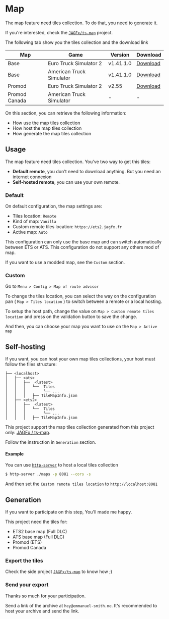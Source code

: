 # Map

The map feature need tiles collection. To do that, you need to generate it.

If you're interested, check the [`JAGFx/ts-map`](https://github.com/JAGFx/ts-map) project.

The following tab show you the tiles collection and the download link

|Map|Game|Version|Download|
|---|---|---|---|
|Base|Euro Truck Simulator 2|v1.41.1.0|[Download](https://ets.jagfx.fr/ETS2_Map_1.41.1.0.7z)|
|Base|American Truck Simulator|v1.41.1.0|[Download](https://ets2.jagfx.fr/ATS_map_1.41.1.0.7z)|
|Promod|Euro Truck Simulator 2|v2.55|[Download](https://ets.jagfx.fr/jagfx-map-promod.tar.gz)|
|Promod Canada|American Truck Simulator|-|-|

On this section, you can retrieve the following information:

- How use the map tiles collection
- How host the map tiles collection
- How generate the map tiles collection

## Usage

The map feature need tiles collection. You've two way to get this tiles:

- **Default remote**, you don't need to download anything. But you need an internet connexion
- **Self-hosted remote**, you can use your own remote.

### Default

On default configuration, the map settings are:

- Tiles location: `Remote`
- Kind of map: `Vanilla`
- Custom remote tiles location: `https://ets2.jagfx.fr`
- Active map: `Auto`

This configuration can only use the base map and can switch automatically between ETS or ATS. This configuration do not
support any others mod of map.

If you want to use a modded map, see the `Custom` section.

### Custom

Go to `Menu > Config > Map of route advisor`

To change the tiles location, you can select the way on the configuration pan ( `Map > Tiles location` ) to switch
between a remote or a local hosting.

To setup the host path, change the value on `Map > Custom remote tiles location`
and press on the validation button to save the change.

And then, you can choose your map you want to use on the `Map > Active map`

## Self-hosting

If you want, you can host your own map tiles collections, your host must follow the files structure:

```
├── <localhost>
│   ├── <ats>
│   │   ├──  <latest>
│   │   │   └──  Tiles
│   │   │        └── ...
│   │   │   ├── TileMapInfo.json
│   ├── <ets2>
│   │   ├──  <latest>
│   │   │   └──  Tiles
│   │   │        └── ...
│   │   │   ├── TileMapInfo.json
```

This project support the map tiles collection generated from this project
only: [JAGFx / ts-map](https://github.com/JAGFx/ts-map).

Follow the instruction in `Generation` section.

#### Example

You can use [`http-server`](https://www.npmjs.com/package/http-server) to host a local tiles collection

````bash
$ http-server ./maps -p 8081 --cors -s
````

And then set the `Custom remote tiles location` to `http://localhost:8081`

## Generation

If you want to participate on this step, You'll made me happy.

This project need the tiles for:

- ETS2 base map (Full DLC)
- ATS base map (Full DLC)
- Promod (ETS)
- Promod Canada

### Export the tiles

Check the side project [`JAGFx/ts-map`](https://github.com/JAGFx/ts-map) to know how ;)

### Send your export

Thanks so much for your participation.

Send a link of the archive at `hey@emmanuel-smith.me`. It's recommended to host your archive and send the link.
